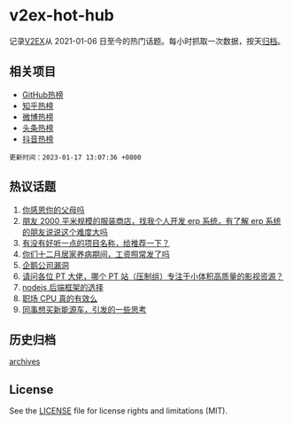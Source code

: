 # v2ex-hot-hub

 记录[V2EX](https://www.v2ex.com/)从 2021-01-06 日至今的热门话题。每小时抓取一次数据，按天[归档](archives)。
 
 ## 相关项目

- [GitHub热榜](https://github.com/lonnyzhang423/github-hot-hub)
- [知乎热榜](https://github.com/lonnyzhang423/zhihu-hot-hub)
- [微博热榜](https://github.com/lonnyzhang423/weibo-hot-hub)
- [头条热榜](https://github.com/lonnyzhang423/toutiao-hot-hub)
- [抖音热榜](https://github.com/lonnyzhang423/douyin-hot-hub)


 `更新时间：2023-01-17 13:07:36 +0800`

## 热议话题

1. [你感恩你的父母吗](https://www.v2ex.com/t/909308)
1. [朋友 2000 平米规模的服装商店，找我个人开发 erp 系统，有了解 erp 系统的朋友说说这个难度大吗](https://www.v2ex.com/t/909389)
1. [有没有好听一点的项目名称，给推荐一下？](https://www.v2ex.com/t/909312)
1. [你们十二月居家养病期间，工资照常发了吗](https://www.v2ex.com/t/909261)
1. [企鹅公司漏洞](https://www.v2ex.com/t/909260)
1. [请问各位 PT 大佬，哪个 PT 站（压制组）专注于小体积高质量的影视资源？](https://www.v2ex.com/t/909277)
1. [nodejs 后端框架的选择](https://www.v2ex.com/t/909372)
1. [职场 CPU 真的有效么](https://www.v2ex.com/t/909429)
1. [同事想买新能源车，引发的一些思考](https://www.v2ex.com/t/909426)

## 历史归档

[archives](archives)

## License

See the [LICENSE](LICENSE) file for license rights and limitations (MIT).
